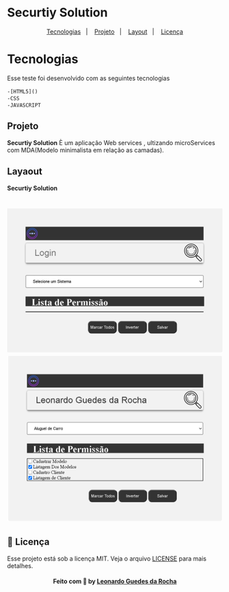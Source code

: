 # Securtiy Solution

<p align="center">
  <a href="#tecnologias">Tecnologias</a>&nbsp;&nbsp;&nbsp;|&nbsp;&nbsp;&nbsp;
  <a href="#projeto">Projeto</a>&nbsp;&nbsp;&nbsp;|&nbsp;&nbsp;&nbsp;
  <a href="#layout">Layout</a>&nbsp;&nbsp;&nbsp;|&nbsp;&nbsp;&nbsp;
  <a href="#memo-licença">Licença</a>
</p>

# Tecnologias

Esse teste foi desenvolvido com as seguintes tecnologias

    -[HTML5]()
    -CSS
    -JAVASCRIPT 

## Projeto
  <strong>Securtiy Solution</strong>
   È um aplicação Web services , ultizando microServices com MDA(Modelo minimalista em relação as camadas).

## Layaout
<strong>Securtiy Solution</strong>
    <h1 align="center">
        <img alt="Securtiy Solution"  src=".github/Index1.PNG"/>
         <img alt="Securtiy Solution"  src=".github/Index2.PNG"/>
    </h1>

## :memo: Licença

Esse projeto está sob a licença MIT. Veja o arquivo [LICENSE](LICENSE.md) para mais detalhes.


<h4 align="center">
    Feito com 💜 by <a href="https://www.linkedin.com/in/leonardo-guedes-95a016108/" target="_blank">Leonardo Guedes da Rocha</a>
</h4>